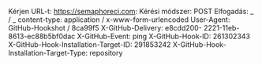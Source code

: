 Kérjen URL-t: https://semaphoreci.com:
Kérési módszer: POST
Elfogadás: _ / _
content-type: application / x-www-form-urlencoded
User-Agent: GitHub-Hookshot / 8ca99f5
X-GitHub-Delivery: e8cdd200- 2221-11eb-8613-ec88b5bf0dac
X-GitHub-Event: ping
X-GitHub-Hook-ID: 261302343
X-GitHub-Hook-Installation-Target-ID: 291853242
X-GitHub-Hook-Installation-Target-Type: repository
